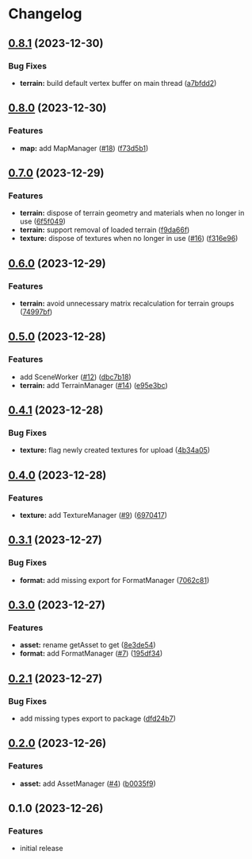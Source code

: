 # Changelog

## [0.8.1](https://github.com/wowserhq/scene/compare/v0.8.0...v0.8.1) (2023-12-30)


### Bug Fixes

* **terrain:** build default vertex buffer on main thread ([a7bfdd2](https://github.com/wowserhq/scene/commit/a7bfdd2d7f3d268e5386f1590a9af7e6a52b45b8))

## [0.8.0](https://github.com/wowserhq/scene/compare/v0.7.0...v0.8.0) (2023-12-30)


### Features

* **map:** add MapManager ([#18](https://github.com/wowserhq/scene/issues/18)) ([f73d5b1](https://github.com/wowserhq/scene/commit/f73d5b1ea103df16dbfa79aad07ada4d031fc803))

## [0.7.0](https://github.com/wowserhq/scene/compare/v0.6.0...v0.7.0) (2023-12-29)


### Features

* **terrain:** dispose of terrain geometry and materials when no longer in use ([6f5f049](https://github.com/wowserhq/scene/commit/6f5f049d5075bf8dcb99112cc73791896655946a))
* **terrain:** support removal of loaded terrain ([f9da66f](https://github.com/wowserhq/scene/commit/f9da66fbfc97105c679d5dcd4233d7b904e3ffe3))
* **texture:** dispose of textures when no longer in use ([#16](https://github.com/wowserhq/scene/issues/16)) ([f316e96](https://github.com/wowserhq/scene/commit/f316e96ccc18e715a4845d4b6e11955d8551edf1))

## [0.6.0](https://github.com/wowserhq/scene/compare/v0.5.0...v0.6.0) (2023-12-29)


### Features

* **terrain:** avoid unnecessary matrix recalculation for terrain groups ([74997bf](https://github.com/wowserhq/scene/commit/74997bf368da5b25d3179a81b8e58fdbd02c2a77))

## [0.5.0](https://github.com/wowserhq/scene/compare/v0.4.1...v0.5.0) (2023-12-28)


### Features

* add SceneWorker ([#12](https://github.com/wowserhq/scene/issues/12)) ([dbc7b18](https://github.com/wowserhq/scene/commit/dbc7b184581950f0cbf96b1b353c6d5122e86551))
* **terrain:** add TerrainManager ([#14](https://github.com/wowserhq/scene/issues/14)) ([e95e3bc](https://github.com/wowserhq/scene/commit/e95e3bcfff9806c6af5709e6daadd2fe352445c6))

## [0.4.1](https://github.com/wowserhq/scene/compare/v0.4.0...v0.4.1) (2023-12-28)


### Bug Fixes

* **texture:** flag newly created textures for upload ([4b34a05](https://github.com/wowserhq/scene/commit/4b34a05019b833f7b988ac57b216d4ca68e77c07))

## [0.4.0](https://github.com/wowserhq/scene/compare/v0.3.1...v0.4.0) (2023-12-28)


### Features

* **texture:** add TextureManager ([#9](https://github.com/wowserhq/scene/issues/9)) ([6970417](https://github.com/wowserhq/scene/commit/697041762960d28b266671d205eac520bd7f513c))

## [0.3.1](https://github.com/wowserhq/scene/compare/v0.3.0...v0.3.1) (2023-12-27)


### Bug Fixes

* **format:** add missing export for FormatManager ([7062c81](https://github.com/wowserhq/scene/commit/7062c8173bc49ec75c21faba0774b7c5f5be0448))

## [0.3.0](https://github.com/wowserhq/scene/compare/v0.2.1...v0.3.0) (2023-12-27)


### Features

* **asset:** rename getAsset to get ([8e3de54](https://github.com/wowserhq/scene/commit/8e3de549c13b5e5b2624ae7b7d51d9e419480aef))
* **format:** add FormatManager ([#7](https://github.com/wowserhq/scene/issues/7)) ([195df34](https://github.com/wowserhq/scene/commit/195df342e81a7263706d32e00e83cff693cf31d4))

## [0.2.1](https://github.com/wowserhq/scene/compare/v0.2.0...v0.2.1) (2023-12-27)


### Bug Fixes

* add missing types export to package ([dfd24b7](https://github.com/wowserhq/scene/commit/dfd24b7534c2e61b9e17844b29914ea3b93166fe))

## [0.2.0](https://github.com/wowserhq/scene/compare/v0.1.0...v0.2.0) (2023-12-26)


### Features

* **asset:** add AssetManager ([#4](https://github.com/wowserhq/scene/issues/4)) ([b0035f9](https://github.com/wowserhq/scene/commit/b0035f9cb396bd4e4b81b44ca86b247c879404cf))

## 0.1.0 (2023-12-26)

### Features

* initial release
